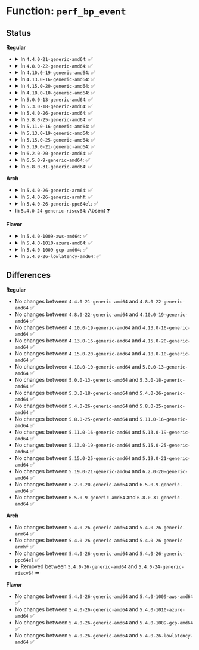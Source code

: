 # Function: <code>perf_bp_event</code>

## Status
<b>Regular</b>
<ul>
<li>
<details>
<summary>In <code>4.4.0-21-generic-amd64</code>: ✅</summary>

```c
void perf_bp_event(struct perf_event * bp, void * data)
```

```json
{
  "name": "perf_bp_event",
  "collision_type": "Unique Global",
  "inline_type": "No",
  "funcs": [
    {
      "addr": 18446744071580436304,
      "name": "perf_bp_event",
      "external": true,
      "loc": "kernel/events/core.c:7143",
      "file": "kernel/events/core.c",
      "inline": "seen, unknown",
      "caller_inline": [],
      "caller_func": [
        "arch/x86/kernel/hw_breakpoint.c:hw_breakpoint_exceptions_notify"
      ]
    }
  ],
  "symbols": [
    {
      "addr": 18446744071580436304,
      "name": "perf_bp_event",
      "section": ".text",
      "bind": "STB_GLOBAL",
      "size": 162
    }
  ]
}
```
</details>
</li>
<li>
<details>
<summary>In <code>4.8.0-22-generic-amd64</code>: ✅</summary>

```c
void perf_bp_event(struct perf_event * bp, void * data)
```

```json
{
  "name": "perf_bp_event",
  "collision_type": "Unique Global",
  "inline_type": "No",
  "funcs": [
    {
      "addr": 18446744071580509376,
      "name": "perf_bp_event",
      "external": true,
      "loc": "kernel/events/core.c:7748",
      "file": "kernel/events/core.c",
      "inline": "seen, unknown",
      "caller_inline": [],
      "caller_func": [
        "arch/x86/kernel/hw_breakpoint.c:hw_breakpoint_exceptions_notify"
      ]
    }
  ],
  "symbols": [
    {
      "addr": 18446744071580509376,
      "name": "perf_bp_event",
      "section": ".text",
      "bind": "STB_GLOBAL",
      "size": 162
    }
  ]
}
```
</details>
</li>
<li>
<details>
<summary>In <code>4.10.0-19-generic-amd64</code>: ✅</summary>

```c
void perf_bp_event(struct perf_event * bp, void * data)
```

```json
{
  "name": "perf_bp_event",
  "collision_type": "Unique Global",
  "inline_type": "No",
  "funcs": [
    {
      "addr": 18446744071580573504,
      "name": "perf_bp_event",
      "external": true,
      "loc": "kernel/events/core.c:7935",
      "file": "kernel/events/core.c",
      "inline": "seen, unknown",
      "caller_inline": [],
      "caller_func": [
        "arch/x86/kernel/hw_breakpoint.c:hw_breakpoint_exceptions_notify"
      ]
    }
  ],
  "symbols": [
    {
      "addr": 18446744071580573504,
      "name": "perf_bp_event",
      "section": ".text",
      "bind": "STB_GLOBAL",
      "size": 162
    }
  ]
}
```
</details>
</li>
<li>
<details>
<summary>In <code>4.13.0-16-generic-amd64</code>: ✅</summary>

```c
void perf_bp_event(struct perf_event * bp, void * data)
```

```json
{
  "name": "perf_bp_event",
  "collision_type": "Unique Global",
  "inline_type": "No",
  "funcs": [
    {
      "addr": 18446744071580604096,
      "name": "perf_bp_event",
      "external": true,
      "loc": "kernel/events/core.c:8158",
      "file": "kernel/events/core.c",
      "inline": "seen, unknown",
      "caller_inline": [],
      "caller_func": [
        "arch/x86/kernel/hw_breakpoint.c:hw_breakpoint_exceptions_notify"
      ]
    }
  ],
  "symbols": [
    {
      "addr": 18446744071580604096,
      "name": "perf_bp_event",
      "section": ".text",
      "bind": "STB_GLOBAL",
      "size": 197
    }
  ]
}
```
</details>
</li>
<li>
<details>
<summary>In <code>4.15.0-20-generic-amd64</code>: ✅</summary>

```c
void perf_bp_event(struct perf_event * bp, void * data)
```

```json
{
  "name": "perf_bp_event",
  "collision_type": "Unique Global",
  "inline_type": "No",
  "funcs": [
    {
      "addr": 18446744071580684848,
      "name": "perf_bp_event",
      "external": true,
      "loc": "kernel/events/core.c:8144",
      "file": "kernel/events/core.c",
      "inline": "seen, unknown",
      "caller_inline": [],
      "caller_func": [
        "arch/x86/kernel/hw_breakpoint.c:hw_breakpoint_exceptions_notify"
      ]
    }
  ],
  "symbols": [
    {
      "addr": 18446744071580684848,
      "name": "perf_bp_event",
      "section": ".text",
      "bind": "STB_GLOBAL",
      "size": 197
    }
  ]
}
```
</details>
</li>
<li>
<details>
<summary>In <code>4.18.0-10-generic-amd64</code>: ✅</summary>

```c
void perf_bp_event(struct perf_event * bp, void * data)
```

```json
{
  "name": "perf_bp_event",
  "collision_type": "Unique Global",
  "inline_type": "No",
  "funcs": [
    {
      "addr": 18446744071580816800,
      "name": "perf_bp_event",
      "external": true,
      "loc": "kernel/events/core.c:8670",
      "file": "kernel/events/core.c",
      "inline": "seen, unknown",
      "caller_inline": [],
      "caller_func": [
        "arch/x86/kernel/hw_breakpoint.c:hw_breakpoint_exceptions_notify"
      ]
    }
  ],
  "symbols": [
    {
      "addr": 18446744071580816800,
      "name": "perf_bp_event",
      "section": ".text",
      "bind": "STB_GLOBAL",
      "size": 162
    }
  ]
}
```
</details>
</li>
<li>
<details>
<summary>In <code>5.0.0-13-generic-amd64</code>: ✅</summary>

```c
void perf_bp_event(struct perf_event * bp, void * data)
```

```json
{
  "name": "perf_bp_event",
  "collision_type": "Unique Global",
  "inline_type": "No",
  "funcs": [
    {
      "addr": 18446744071580883472,
      "name": "perf_bp_event",
      "external": true,
      "loc": "kernel/events/core.c:8710",
      "file": "kernel/events/core.c",
      "inline": "seen, unknown",
      "caller_inline": [],
      "caller_func": [
        "arch/x86/kernel/hw_breakpoint.c:hw_breakpoint_exceptions_notify"
      ]
    }
  ],
  "symbols": [
    {
      "addr": 18446744071580883472,
      "name": "perf_bp_event",
      "section": ".text",
      "bind": "STB_GLOBAL",
      "size": 162
    }
  ]
}
```
</details>
</li>
<li>
<details>
<summary>In <code>5.3.0-18-generic-amd64</code>: ✅</summary>

```c
void perf_bp_event(struct perf_event * bp, void * data)
```

```json
{
  "name": "perf_bp_event",
  "collision_type": "Unique Global",
  "inline_type": "No",
  "funcs": [
    {
      "addr": 18446744071580980672,
      "name": "perf_bp_event",
      "external": true,
      "loc": "kernel/events/core.c:9014",
      "file": "kernel/events/core.c",
      "inline": "seen, unknown",
      "caller_inline": [],
      "caller_func": [
        "arch/x86/kernel/hw_breakpoint.c:hw_breakpoint_exceptions_notify"
      ]
    }
  ],
  "symbols": [
    {
      "addr": 18446744071580980672,
      "name": "perf_bp_event",
      "section": ".text",
      "bind": "STB_GLOBAL",
      "size": 183
    }
  ]
}
```
</details>
</li>
<li>
<details>
<summary>In <code>5.4.0-26-generic-amd64</code>: ✅</summary>

```c
void perf_bp_event(struct perf_event * bp, void * data)
```

```json
{
  "name": "perf_bp_event",
  "collision_type": "Unique Global",
  "inline_type": "No",
  "funcs": [
    {
      "addr": 18446744071581034800,
      "name": "perf_bp_event",
      "external": true,
      "loc": "kernel/events/core.c:9130",
      "file": "kernel/events/core.c",
      "inline": "seen, unknown",
      "caller_inline": [],
      "caller_func": [
        "arch/x86/kernel/hw_breakpoint.c:hw_breakpoint_exceptions_notify"
      ]
    }
  ],
  "symbols": [
    {
      "addr": 18446744071581034800,
      "name": "perf_bp_event",
      "section": ".text",
      "bind": "STB_GLOBAL",
      "size": 183
    }
  ]
}
```
</details>
</li>
<li>
<details>
<summary>In <code>5.8.0-25-generic-amd64</code>: ✅</summary>

```c
void perf_bp_event(struct perf_event * bp, void * data)
```

```json
{
  "name": "perf_bp_event",
  "collision_type": "Unique Global",
  "inline_type": "No",
  "funcs": [
    {
      "addr": 18446744071581214768,
      "name": "perf_bp_event",
      "external": true,
      "loc": "kernel/events/core.c:9678",
      "file": "kernel/events/core.c",
      "inline": "seen, unknown",
      "caller_inline": [],
      "caller_func": [
        "arch/x86/kernel/hw_breakpoint.c:hw_breakpoint_handler"
      ]
    }
  ],
  "symbols": [
    {
      "addr": 18446744071581214768,
      "name": "perf_bp_event",
      "section": ".text",
      "bind": "STB_GLOBAL",
      "size": 160
    }
  ]
}
```
</details>
</li>
<li>
<details>
<summary>In <code>5.11.0-16-generic-amd64</code>: ✅</summary>

```c
void perf_bp_event(struct perf_event * bp, void * data)
```

```json
{
  "name": "perf_bp_event",
  "collision_type": "Unique Global",
  "inline_type": "No",
  "funcs": [
    {
      "addr": 18446744071581257600,
      "name": "perf_bp_event",
      "external": true,
      "loc": "kernel/events/core.c:9962",
      "file": "kernel/events/core.c",
      "inline": "seen, unknown",
      "caller_inline": [],
      "caller_func": [
        "arch/x86/kernel/hw_breakpoint.c:hw_breakpoint_handler",
        "arch/x86/kernel/hw_breakpoint.c:hw_breakpoint_handler"
      ]
    }
  ],
  "symbols": [
    {
      "addr": 18446744071581257600,
      "name": "perf_bp_event",
      "section": ".text",
      "bind": "STB_GLOBAL",
      "size": 160
    }
  ]
}
```
</details>
</li>
<li>
<details>
<summary>In <code>5.13.0-19-generic-amd64</code>: ✅</summary>

```c
void perf_bp_event(struct perf_event * bp, void * data)
```

```json
{
  "name": "perf_bp_event",
  "collision_type": "Unique Global",
  "inline_type": "No",
  "funcs": [
    {
      "addr": 18446744071581275776,
      "name": "perf_bp_event",
      "external": true,
      "loc": "kernel/events/core.c:10092",
      "file": "kernel/events/core.c",
      "inline": "seen, unknown",
      "caller_inline": [],
      "caller_func": [
        "arch/x86/kernel/hw_breakpoint.c:hw_breakpoint_exceptions_notify",
        "arch/x86/kernel/hw_breakpoint.c:hw_breakpoint_exceptions_notify"
      ]
    }
  ],
  "symbols": [
    {
      "addr": 18446744071581275776,
      "name": "perf_bp_event",
      "section": ".text",
      "bind": "STB_GLOBAL",
      "size": 160
    }
  ]
}
```
</details>
</li>
<li>
<details>
<summary>In <code>5.15.0-25-generic-amd64</code>: ✅</summary>

```c
void perf_bp_event(struct perf_event * bp, void * data)
```

```json
{
  "name": "perf_bp_event",
  "collision_type": "Unique Global",
  "inline_type": "No",
  "funcs": [
    {
      "addr": 18446744071581519520,
      "name": "perf_bp_event",
      "external": true,
      "loc": "kernel/events/core.c:10204",
      "file": "kernel/events/core.c",
      "inline": "seen, unknown",
      "caller_inline": [],
      "caller_func": [
        "arch/x86/kernel/hw_breakpoint.c:hw_breakpoint_exceptions_notify",
        "arch/x86/kernel/hw_breakpoint.c:hw_breakpoint_exceptions_notify"
      ]
    }
  ],
  "symbols": [
    {
      "addr": 18446744071581519520,
      "name": "perf_bp_event",
      "section": ".text",
      "bind": "STB_GLOBAL",
      "size": 160
    }
  ]
}
```
</details>
</li>
<li>
<details>
<summary>In <code>5.19.0-21-generic-amd64</code>: ✅</summary>

```c
void perf_bp_event(struct perf_event * bp, void * data)
```

```json
{
  "name": "perf_bp_event",
  "collision_type": "Unique Global",
  "inline_type": "No",
  "funcs": [
    {
      "addr": 18446744071581866848,
      "name": "perf_bp_event",
      "external": true,
      "loc": "kernel/events/core.c:10139",
      "file": "kernel/events/core.c",
      "inline": "seen, unknown",
      "caller_inline": [],
      "caller_func": [
        "arch/x86/kernel/hw_breakpoint.c:hw_breakpoint_exceptions_notify",
        "arch/x86/kernel/hw_breakpoint.c:hw_breakpoint_exceptions_notify"
      ]
    }
  ],
  "symbols": [
    {
      "addr": 18446744071581866848,
      "name": "perf_bp_event",
      "section": ".text",
      "bind": "STB_GLOBAL",
      "size": 176
    }
  ]
}
```
</details>
</li>
<li>
<details>
<summary>In <code>6.2.0-20-generic-amd64</code>: ✅</summary>

```c
void perf_bp_event(struct perf_event * bp, void * data)
```

```json
{
  "name": "perf_bp_event",
  "collision_type": "Unique Global",
  "inline_type": "No",
  "funcs": [
    {
      "addr": 18446744071582294272,
      "name": "perf_bp_event",
      "external": true,
      "loc": "kernel/events/core.c:10504",
      "file": "kernel/events/core.c",
      "inline": "seen, unknown",
      "caller_inline": [],
      "caller_func": [
        "arch/x86/kernel/hw_breakpoint.c:hw_breakpoint_exceptions_notify",
        "arch/x86/kernel/hw_breakpoint.c:hw_breakpoint_exceptions_notify"
      ]
    }
  ],
  "symbols": [
    {
      "addr": 18446744071582294272,
      "name": "perf_bp_event",
      "section": ".text",
      "bind": "STB_GLOBAL",
      "size": 192
    }
  ]
}
```
</details>
</li>
<li>
<details>
<summary>In <code>6.5.0-9-generic-amd64</code>: ✅</summary>

```c
void perf_bp_event(struct perf_event * bp, void * data)
```

```json
{
  "name": "perf_bp_event",
  "collision_type": "Unique Global",
  "inline_type": "No",
  "funcs": [
    {
      "addr": 18446744071582495024,
      "name": "perf_bp_event",
      "external": true,
      "loc": "kernel/events/core.c:10544",
      "file": "kernel/events/core.c",
      "inline": "seen, unknown",
      "caller_inline": [],
      "caller_func": [
        "arch/x86/kernel/hw_breakpoint.c:hw_breakpoint_exceptions_notify",
        "arch/x86/kernel/hw_breakpoint.c:hw_breakpoint_exceptions_notify"
      ]
    }
  ],
  "symbols": [
    {
      "addr": 18446744071582495024,
      "name": "perf_bp_event",
      "section": ".text",
      "bind": "STB_GLOBAL",
      "size": 195
    }
  ]
}
```
</details>
</li>
<li>
<details>
<summary>In <code>6.8.0-31-generic-amd64</code>: ✅</summary>

```c
void perf_bp_event(struct perf_event * bp, void * data)
```

```json
{
  "name": "perf_bp_event",
  "collision_type": "Unique Global",
  "inline_type": "No",
  "funcs": [
    {
      "addr": 18446744071582663472,
      "name": "perf_bp_event",
      "external": true,
      "loc": "kernel/events/core.c:10614",
      "file": "kernel/events/core.c",
      "inline": "seen, unknown",
      "caller_inline": [],
      "caller_func": [
        "arch/x86/kernel/hw_breakpoint.c:hw_breakpoint_exceptions_notify",
        "arch/x86/kernel/hw_breakpoint.c:hw_breakpoint_exceptions_notify"
      ]
    }
  ],
  "symbols": [
    {
      "addr": 18446744071582663472,
      "name": "perf_bp_event",
      "section": ".text",
      "bind": "STB_GLOBAL",
      "size": 195
    }
  ]
}
```
</details>
</li>
</ul>
<b>Arch</b>
<ul>
<li>
<details>
<summary>In <code>5.4.0-26-generic-arm64</code>: ✅</summary>

```c
void perf_bp_event(struct perf_event * bp, void * data)
```

```json
{
  "name": "perf_bp_event",
  "collision_type": "Unique Global",
  "inline_type": "No",
  "funcs": [
    {
      "addr": 18446603336492387952,
      "name": "perf_bp_event",
      "external": true,
      "loc": "kernel/events/core.c:9130",
      "file": "kernel/events/core.c",
      "inline": "seen, unknown",
      "caller_inline": [],
      "caller_func": [
        "arch/arm64/kernel/hw_breakpoint.c:watchpoint_handler",
        "arch/arm64/kernel/hw_breakpoint.c:watchpoint_handler",
        "arch/arm64/kernel/hw_breakpoint.c:breakpoint_handler"
      ]
    }
  ],
  "symbols": [
    {
      "addr": 18446603336492387952,
      "name": "perf_bp_event",
      "section": ".text",
      "bind": "STB_GLOBAL",
      "size": 152
    }
  ]
}
```
</details>
</li>
<li>
<details>
<summary>In <code>5.4.0-26-generic-armhf</code>: ✅</summary>

```c
void perf_bp_event(struct perf_event * bp, void * data)
```

```json
{
  "name": "perf_bp_event",
  "collision_type": "Unique Global",
  "inline_type": "No",
  "funcs": [
    {
      "addr": 3226275684,
      "name": "perf_bp_event",
      "external": true,
      "loc": "kernel/events/core.c:9130",
      "file": "kernel/events/core.c",
      "inline": "seen, unknown",
      "caller_inline": [],
      "caller_func": [
        "arch/arm/kernel/hw_breakpoint.c:hw_breakpoint_pending",
        "arch/arm/kernel/hw_breakpoint.c:hw_breakpoint_pending"
      ]
    }
  ],
  "symbols": [
    {
      "addr": 3226275684,
      "name": "perf_bp_event",
      "section": ".text",
      "bind": "STB_GLOBAL",
      "size": 204
    }
  ]
}
```
</details>
</li>
<li>
<details>
<summary>In <code>5.4.0-26-generic-ppc64el</code>: ✅</summary>

```c
void perf_bp_event(struct perf_event * bp, void * data)
```

```json
{
  "name": "perf_bp_event",
  "collision_type": "Unique Global",
  "inline_type": "No",
  "funcs": [
    {
      "addr": 13835058055285648240,
      "name": "perf_bp_event",
      "external": true,
      "loc": "kernel/events/core.c:9130",
      "file": "kernel/events/core.c",
      "inline": "seen, unknown",
      "caller_inline": [],
      "caller_func": [
        "arch/powerpc/kernel/hw_breakpoint.c:single_step_dabr_instruction",
        "arch/powerpc/kernel/hw_breakpoint.c:hw_breakpoint_handler",
        "arch/powerpc/kernel/hw_breakpoint.c:hw_breakpoint_handler"
      ]
    }
  ],
  "symbols": [
    {
      "addr": 13835058055285648240,
      "name": "perf_bp_event",
      "section": ".text",
      "bind": "STB_GLOBAL",
      "size": 256
    }
  ]
}
```
</details>
</li>
<li>
In <code>5.4.0-24-generic-riscv64</code>: Absent ❓
</li>
</ul>
<b>Flavor</b>
<ul>
<li>
<details>
<summary>In <code>5.4.0-1009-aws-amd64</code>: ✅</summary>

```c
void perf_bp_event(struct perf_event * bp, void * data)
```

```json
{
  "name": "perf_bp_event",
  "collision_type": "Unique Global",
  "inline_type": "No",
  "funcs": [
    {
      "addr": 18446744071581003648,
      "name": "perf_bp_event",
      "external": true,
      "loc": "kernel/events/core.c:9130",
      "file": "kernel/events/core.c",
      "inline": "seen, unknown",
      "caller_inline": [],
      "caller_func": [
        "arch/x86/kernel/hw_breakpoint.c:hw_breakpoint_exceptions_notify"
      ]
    }
  ],
  "symbols": [
    {
      "addr": 18446744071581003648,
      "name": "perf_bp_event",
      "section": ".text",
      "bind": "STB_GLOBAL",
      "size": 183
    }
  ]
}
```
</details>
</li>
<li>
<details>
<summary>In <code>5.4.0-1010-azure-amd64</code>: ✅</summary>

```c
void perf_bp_event(struct perf_event * bp, void * data)
```

```json
{
  "name": "perf_bp_event",
  "collision_type": "Unique Global",
  "inline_type": "No",
  "funcs": [
    {
      "addr": 18446744071580949808,
      "name": "perf_bp_event",
      "external": true,
      "loc": "kernel/events/core.c:9130",
      "file": "kernel/events/core.c",
      "inline": "seen, unknown",
      "caller_inline": [],
      "caller_func": [
        "arch/x86/kernel/hw_breakpoint.c:hw_breakpoint_exceptions_notify"
      ]
    }
  ],
  "symbols": [
    {
      "addr": 18446744071580949808,
      "name": "perf_bp_event",
      "section": ".text",
      "bind": "STB_GLOBAL",
      "size": 183
    }
  ]
}
```
</details>
</li>
<li>
<details>
<summary>In <code>5.4.0-1009-gcp-amd64</code>: ✅</summary>

```c
void perf_bp_event(struct perf_event * bp, void * data)
```

```json
{
  "name": "perf_bp_event",
  "collision_type": "Unique Global",
  "inline_type": "No",
  "funcs": [
    {
      "addr": 18446744071580994848,
      "name": "perf_bp_event",
      "external": true,
      "loc": "kernel/events/core.c:9130",
      "file": "kernel/events/core.c",
      "inline": "seen, unknown",
      "caller_inline": [],
      "caller_func": [
        "arch/x86/kernel/hw_breakpoint.c:hw_breakpoint_exceptions_notify"
      ]
    }
  ],
  "symbols": [
    {
      "addr": 18446744071580994848,
      "name": "perf_bp_event",
      "section": ".text",
      "bind": "STB_GLOBAL",
      "size": 183
    }
  ]
}
```
</details>
</li>
<li>
<details>
<summary>In <code>5.4.0-26-lowlatency-amd64</code>: ✅</summary>

```c
void perf_bp_event(struct perf_event * bp, void * data)
```

```json
{
  "name": "perf_bp_event",
  "collision_type": "Unique Global",
  "inline_type": "No",
  "funcs": [
    {
      "addr": 18446744071581055920,
      "name": "perf_bp_event",
      "external": true,
      "loc": "kernel/events/core.c:9130",
      "file": "kernel/events/core.c",
      "inline": "seen, unknown",
      "caller_inline": [],
      "caller_func": [
        "arch/x86/kernel/hw_breakpoint.c:hw_breakpoint_exceptions_notify"
      ]
    }
  ],
  "symbols": [
    {
      "addr": 18446744071581055920,
      "name": "perf_bp_event",
      "section": ".text",
      "bind": "STB_GLOBAL",
      "size": 183
    }
  ]
}
```
</details>
</li>
</ul>

## Differences
<b>Regular</b>
<ul>
<li>
No changes between <code>4.4.0-21-generic-amd64</code> and <code>4.8.0-22-generic-amd64</code> ✅
</li>
<li>
No changes between <code>4.8.0-22-generic-amd64</code> and <code>4.10.0-19-generic-amd64</code> ✅
</li>
<li>
No changes between <code>4.10.0-19-generic-amd64</code> and <code>4.13.0-16-generic-amd64</code> ✅
</li>
<li>
No changes between <code>4.13.0-16-generic-amd64</code> and <code>4.15.0-20-generic-amd64</code> ✅
</li>
<li>
No changes between <code>4.15.0-20-generic-amd64</code> and <code>4.18.0-10-generic-amd64</code> ✅
</li>
<li>
No changes between <code>4.18.0-10-generic-amd64</code> and <code>5.0.0-13-generic-amd64</code> ✅
</li>
<li>
No changes between <code>5.0.0-13-generic-amd64</code> and <code>5.3.0-18-generic-amd64</code> ✅
</li>
<li>
No changes between <code>5.3.0-18-generic-amd64</code> and <code>5.4.0-26-generic-amd64</code> ✅
</li>
<li>
No changes between <code>5.4.0-26-generic-amd64</code> and <code>5.8.0-25-generic-amd64</code> ✅
</li>
<li>
No changes between <code>5.8.0-25-generic-amd64</code> and <code>5.11.0-16-generic-amd64</code> ✅
</li>
<li>
No changes between <code>5.11.0-16-generic-amd64</code> and <code>5.13.0-19-generic-amd64</code> ✅
</li>
<li>
No changes between <code>5.13.0-19-generic-amd64</code> and <code>5.15.0-25-generic-amd64</code> ✅
</li>
<li>
No changes between <code>5.15.0-25-generic-amd64</code> and <code>5.19.0-21-generic-amd64</code> ✅
</li>
<li>
No changes between <code>5.19.0-21-generic-amd64</code> and <code>6.2.0-20-generic-amd64</code> ✅
</li>
<li>
No changes between <code>6.2.0-20-generic-amd64</code> and <code>6.5.0-9-generic-amd64</code> ✅
</li>
<li>
No changes between <code>6.5.0-9-generic-amd64</code> and <code>6.8.0-31-generic-amd64</code> ✅
</li>
</ul>
<b>Arch</b>
<ul>
<li>
No changes between <code>5.4.0-26-generic-amd64</code> and <code>5.4.0-26-generic-arm64</code> ✅
</li>
<li>
No changes between <code>5.4.0-26-generic-amd64</code> and <code>5.4.0-26-generic-armhf</code> ✅
</li>
<li>
No changes between <code>5.4.0-26-generic-amd64</code> and <code>5.4.0-26-generic-ppc64el</code> ✅
</li>
<li>
<details>
<summary>Removed between <code>5.4.0-26-generic-amd64</code> and <code>5.4.0-24-generic-riscv64</code> ➖</summary>

```c
void perf_bp_event(struct perf_event * bp, void * data)
```
</details>
</li>
</ul>
<b>Flavor</b>
<ul>
<li>
No changes between <code>5.4.0-26-generic-amd64</code> and <code>5.4.0-1009-aws-amd64</code> ✅
</li>
<li>
No changes between <code>5.4.0-26-generic-amd64</code> and <code>5.4.0-1010-azure-amd64</code> ✅
</li>
<li>
No changes between <code>5.4.0-26-generic-amd64</code> and <code>5.4.0-1009-gcp-amd64</code> ✅
</li>
<li>
No changes between <code>5.4.0-26-generic-amd64</code> and <code>5.4.0-26-lowlatency-amd64</code> ✅
</li>
</ul>
